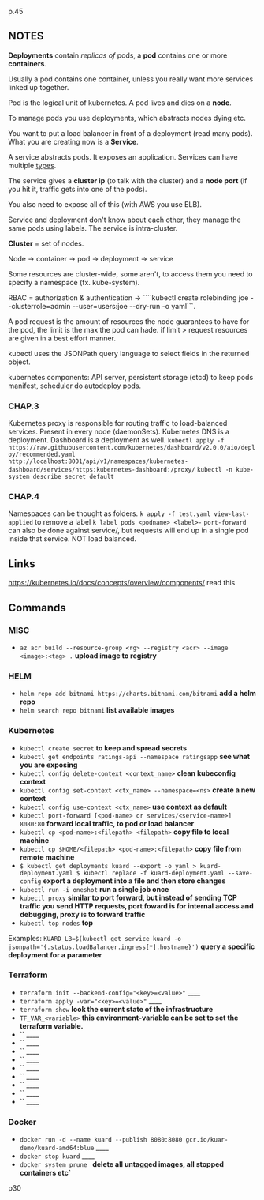p.45

## NOTES

__Deployments__ contain *replicas of* pods, a __pod__ contains one or more __containers__.

Usually a pod contains one container, unless you really want more services linked up together.

Pod is the logical unit of kubernetes. A pod lives and dies on a __node__.

To manage pods you use deployments, which abstracts nodes dying etc.

You want to put a load balancer in front of a deployment (read many pods). What you are creating now is a __Service__.

A service abstracts pods. It exposes an application.
Services can have multiple [types](https://kubernetes.io/docs/concepts/services-networking/service/#publishing-services-service-types).

The service gives a __cluster ip__ (to talk with the cluster) and a __node port__ (if you hit it, traffic gets into one of the pods).

You also need to expose all of this (with AWS you use ELB).

Service and deployment don't know about each other, they manage the same pods using labels. The service is intra-cluster.

__Cluster__ = set of nodes.

Node -> container -> pod -> deployment -> service

Some resources are cluster-wide, some aren't, to access them you need to specify a namespace (fx. kube-system).

RBAC = authorization & authentication -> ````kubectl create rolebinding joe --clusterrole=admin --user=users:joe --dry-run -o yaml```.

A pod request is the amount of resources the node guarantees to have for the pod, the limit is the max the pod can hade. if limit > request resources are given in a best effort manner.

kubectl uses the JSONPath query language to select fields in the returned object.

kubernetes components: API server, persistent storage (etcd) to keep pods manifest, scheduler do autodeploy pods. 

### CHAP.3
Kubernetes proxy is responsible for routing traffic to load-balanced services. Present in every node (daemonSets).
Kubernetes DNS is a deployment.
Dashboard is a deployment as well.
`kubectl apply -f https://raw.githubusercontent.com/kubernetes/dashboard/v2.0.0/aio/deploy/recommended.yaml`
`http://localhost:8001/api/v1/namespaces/kubernetes-dashboard/services/https:kubernetes-dashboard:/proxy/`
`kubectl -n kube-system describe secret default`

### CHAP.4
Namespaces can be thought as folders.
`k apply -f test.yaml view-last-applied`
to remove a label `k label pods <podname> <label>-`
`port-forward` can also be done against service/<service-name>, but requests will end up in a single pod inside that service. NOT load balanced.

## Links
https://kubernetes.io/docs/concepts/overview/components/ read this


## Commands

### MISC
* `az acr build --resource-group <rg> --registry <acr> --image <image>:<tag> .` __upload image to registry__

### HELM
* `helm repo add bitnami https://charts.bitnami.com/bitnami` __add a helm repo__
* `helm search repo bitnami` __list available images__


### Kubernetes
* `kubectl create secret` __to keep and spread secrets__
* `kubectl get endpoints ratings-api --namespace ratingsapp` __see what you are exposing__
* `kubectl config delete-context <context_name>` __clean kubeconfig context__
* `kubectl config set-context <ctx_name> --namespace=<ns>` __create a new context__
* `kubectl config use-context <ctx_name>` __use context as default__
* `kubectl port-forward [<pod-name> or services/<service-name>] 8080:80` __forward local traffic, to pod or load balancer__
* `kubectl cp <pod-name>:<filepath> <filepath>` __copy file to local machine__
* `kubectl cp $HOME/<filepath> <pod-name>:<filepath>` __copy file from remote machine__
* `$ kubectl get deployments kuard --export -o yaml > kuard-deployment.yaml $ kubectl replace -f kuard-deployment.yaml --save-config` __export a deployment into a file and then store changes__
* `kubectl run -i oneshot` __run a single job once__
* `kubectl proxy` __similar to port forward, but instead of sending TCP traffic you send HTTP requests, port foward is for internal access and debugging, proxy is to forward traffic__
* `kubectl top nodes` __top__

Examples: `KUARD_LB=$(kubectl get service kuard -o jsonpath='{.status.loadBalancer.ingress[*].hostname}')` __query a specific deployment for a parameter__

### Terraform
* `terraform init --backend-config="<key>=<value>"` ____
* `terraform apply -var="<key>=<value>"` ____
* `terraform show` __look the current state of the infrastructure__
* `TF_VAR_<variable>` __this environment-variable can be set to set the <variable> terraform variable.__
* `` ____
* `` ____
* `` ____
* `` ____
* `` ____
* `` ____
* `` ____
* `` ____
* `` ____

### Docker
* `docker run -d --name kuard --publish 8080:8080 gcr.io/kuar-demo/kuard-amd64:blue` ____
* `docker stop kuard` ____
* `docker system prune ` __delete all untagged images, all stopped containers etc`__


p30